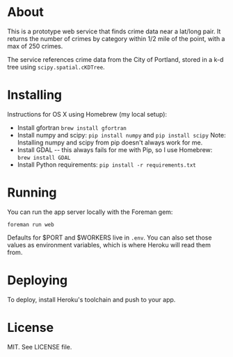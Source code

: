 # About

This is a prototype web service that finds crime data near a lat/long pair. It
returns the number of crimes by category within 1/2 mile of the point, with a
max of 250 crimes.

The service references crime data from the City of Portland, stored in a
k-d tree using `scipy.spatial.cKDTree`.


# Installing

Instructions for OS X using Homebrew (my local setup):

- Install gfortran `brew install gfortran`
- Install numpy and scipy: `pip install numpy` and `pip install scipy`
    Note: Installing numpy and scipy from pip doesn't always work for me.
- Install GDAL -- this always fails for me with Pip, so I use Homebrew:
    `brew install GDAL`
- Install Python requirements: `pip install -r requirements.txt`


# Running

You can run the app server locally with the Foreman gem:

    foreman run web

Defaults for $PORT and $WORKERS live in `.env`. You can also set those values
as environment variables, which is where Heroku will read them from.


# Deploying

To deploy, install Heroku's toolchain and push to your app.


# License

MIT. See LICENSE file.
